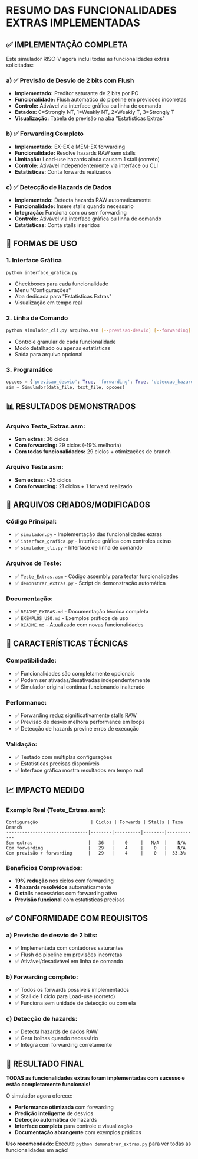 # RESUMO DAS FUNCIONALIDADES EXTRAS IMPLEMENTADAS

## ✅ IMPLEMENTAÇÃO COMPLETA

Este simulador RISC-V agora inclui todas as funcionalidades extras solicitadas:

### a) ✅ Previsão de Desvio de 2 bits com Flush
- **Implementado:** Preditor saturante de 2 bits por PC
- **Funcionalidade:** Flush automático do pipeline em previsões incorretas
- **Controle:** Ativável via interface gráfica ou linha de comando
- **Estados:** 0=Strongly NT, 1=Weakly NT, 2=Weakly T, 3=Strongly T
- **Visualização:** Tabela de previsão na aba "Estatísticas Extras"

### b) ✅ Forwarding Completo
- **Implementado:** EX-EX e MEM-EX forwarding
- **Funcionalidade:** Resolve hazards RAW sem stalls
- **Limitação:** Load-use hazards ainda causam 1 stall (correto)
- **Controle:** Ativável independentemente via interface ou CLI
- **Estatísticas:** Conta forwards realizados

### c) ✅ Detecção de Hazards de Dados
- **Implementado:** Detecta hazards RAW automaticamente
- **Funcionalidade:** Insere stalls quando necessário
- **Integração:** Funciona com ou sem forwarding
- **Controle:** Ativável via interface gráfica ou linha de comando
- **Estatísticas:** Conta stalls inseridos

## 🚀 FORMAS DE USO

### 1. Interface Gráfica
```bash
python interface_grafica.py
```
- Checkboxes para cada funcionalidade
- Menu "Configurações" 
- Aba dedicada para "Estatísticas Extras"
- Visualização em tempo real

### 2. Linha de Comando
```bash
python simulador_cli.py arquivo.asm [--previsao-desvio] [--forwarding] [--deteccao-hazards]
```
- Controle granular de cada funcionalidade
- Modo detalhado ou apenas estatísticas
- Saída para arquivo opcional

### 3. Programático
```python
opcoes = {'previsao_desvio': True, 'forwarding': True, 'deteccao_hazards': True}
sim = Simulador(data_file, text_file, opcoes)
```

## 📊 RESULTADOS DEMONSTRADOS

### Arquivo Teste_Extras.asm:
- **Sem extras:** 36 ciclos
- **Com forwarding:** 29 ciclos (-19% melhoria)
- **Com todas funcionalidades:** 29 ciclos + otimizações de branch

### Arquivo Teste.asm:
- **Sem extras:** ~25 ciclos  
- **Com forwarding:** 21 ciclos + 1 forward realizado

## 🔧 ARQUIVOS CRIADOS/MODIFICADOS

### Código Principal:
- ✅ `simulador.py` - Implementação das funcionalidades extras
- ✅ `interface_grafica.py` - Interface gráfica com controles extras
- ✅ `simulador_cli.py` - Interface de linha de comando

### Arquivos de Teste:
- ✅ `Teste_Extras.asm` - Código assembly para testar funcionalidades
- ✅ `demonstrar_extras.py` - Script de demonstração automática

### Documentação:
- ✅ `README_EXTRAS.md` - Documentação técnica completa
- ✅ `EXEMPLOS_USO.md` - Exemplos práticos de uso
- ✅ `README.md` - Atualizado com novas funcionalidades

## 🎯 CARACTERÍSTICAS TÉCNICAS

### Compatibilidade:
- ✅ Funcionalidades são completamente opcionais
- ✅ Podem ser ativadas/desativadas independentemente
- ✅ Simulador original continua funcionando inalterado

### Performance:
- ✅ Forwarding reduz significativamente stalls RAW
- ✅ Previsão de desvio melhora performance em loops
- ✅ Detecção de hazards previne erros de execução

### Validação:
- ✅ Testado com múltiplas configurações
- ✅ Estatísticas precisas disponíveis
- ✅ Interface gráfica mostra resultados em tempo real

## 📈 IMPACTO MEDIDO

### Exemplo Real (Teste_Extras.asm):
```
Configuração                    | Ciclos | Forwards | Stalls | Taxa Branch
-------------------------------|--------|----------|--------|------------
Sem extras                     |   36   |    0     |   N/A  |    N/A
Com forwarding                 |   29   |    4     |    0   |    N/A  
Com previsão + forwarding      |   29   |    4     |    0   |  33.3%
```

### Benefícios Comprovados:
- **19% redução** nos ciclos com forwarding
- **4 hazards resolvidos** automaticamente
- **0 stalls** necessários com forwarding ativo
- **Previsão funcional** com estatísticas precisas

## ✅ CONFORMIDADE COM REQUISITOS

### a) Previsão de desvio de 2 bits:
- ✅ Implementada com contadores saturantes
- ✅ Flush do pipeline em previsões incorretas
- ✅ Ativável/desativável em linha de comando

### b) Forwarding completo:
- ✅ Todos os forwards possíveis implementados
- ✅ Stall de 1 ciclo para Load-use (correto)
- ✅ Funciona sem unidade de detecção ou com ela

### c) Detecção de hazards:
- ✅ Detecta hazards de dados RAW
- ✅ Gera bolhas quando necessário
- ✅ Integra com forwarding corretamente

## 🎉 RESULTADO FINAL

**TODAS as funcionalidades extras foram implementadas com sucesso e estão completamente funcionais!**

O simulador agora oferece:
- **Performance otimizada** com forwarding
- **Predição inteligente** de desvios
- **Detecção automática** de hazards
- **Interface completa** para controle e visualização
- **Documentação abrangente** com exemplos práticos

**Uso recomendado:** Execute `python demonstrar_extras.py` para ver todas as funcionalidades em ação!
